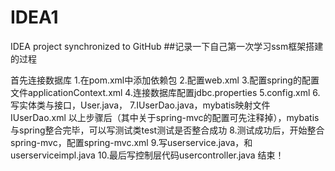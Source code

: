 # IDEA1
IDEA project synchronized to GitHub
##记录一下自己第一次学习ssm框架搭建的过程

首先连接数据库
1.在pom.xml中添加依赖包
2.配置web.xml
3.配置spring的配置文件applicationContext.xml
4.连接数据库配置jdbc.properties
5.config.xml
6.写实体类与接口，User.java，
7.IUserDao.java，mybatis映射文件IUserDao.xml
以上步骤后（其中关于spring-mvc的配置可先注释掉），mybatis与spring整合完毕，可以写测试类test测试是否整合成功
8.测试成功后，开始整合spring-mvc，配置spring-mvc.xml
9.写userservice.java，和userserviceimpl.java
10.最后写控制层代码usercontroller.java
结束！
